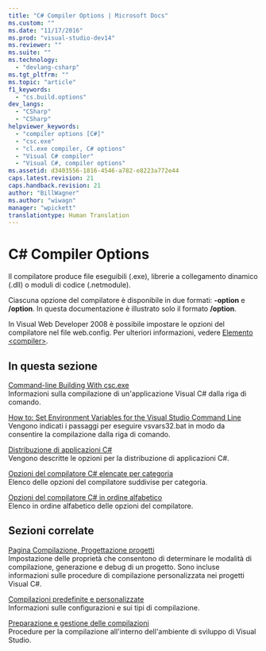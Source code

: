 ```yaml
---
title: "C# Compiler Options | Microsoft Docs"
ms.custom: ""
ms.date: "11/17/2016"
ms.prod: "visual-studio-dev14"
ms.reviewer: ""
ms.suite: ""
ms.technology: 
  - "devlang-csharp"
ms.tgt_pltfrm: ""
ms.topic: "article"
f1_keywords: 
  - "cs.build.options"
dev_langs: 
  - "CSharp"
  - "CSharp"
helpviewer_keywords: 
  - "compiler options [C#]"
  - "csc.exe"
  - "cl.exe compiler, C# options"
  - "Visual C# compiler"
  - "Visual C#, compiler options"
ms.assetid: d3403556-1816-4546-a782-e8223a772e44
caps.latest.revision: 21
caps.handback.revision: 21
author: "BillWagner"
ms.author: "wiwagn"
manager: "wpickett"
translationtype: Human Translation
---
```

# C# Compiler Options
Il compilatore produce file eseguibili \(.exe\), librerie a collegamento dinamico \(.dll\) o moduli di codice \(.netmodule\).  
  
 Ciascuna opzione del compilatore è disponibile in due formati: **\-option** e **\/option**.  In questa documentazione è illustrato solo il formato **\/option**.  
  
 In Visual Web Developer 2008 è possibile impostare le opzioni del compilatore nel file web.config.  Per ulteriori informazioni, vedere [Elemento \<compiler\>](../Topic/%3Ccompiler%3E%20Element.md).  
  
## In questa sezione  
 [Command\-line Building With csc.exe](../../../csharp/language-reference/compiler-options/command-line-building-with-csc-exe.md)  
 Informazioni sulla compilazione di un'applicazione Visual C\# dalla riga di comando.  
  
 [How to: Set Environment Variables for the Visual Studio Command Line](../../../csharp/language-reference/compiler-options/how-to-set-environment-variables-for-the-visual-studio-command-line.md)  
 Vengono indicati i passaggi per eseguire vsvars32.bat in modo da consentire la compilazione dalla riga di comando.  
  
 [Distribuzione di applicazioni C\#](../../../csharp/language-reference/compiler-options/app-deployment.md)  
 Vengono descritte le opzioni per la distribuzione di applicazioni C\#.  
  
 [Opzioni del compilatore C\# elencate per categoria](../../../csharp/language-reference/compiler-options/listed-by-category.md)  
 Elenco delle opzioni del compilatore suddivise per categoria.  
  
 [Opzioni del compilatore C\# in ordine alfabetico](../../../csharp/language-reference/compiler-options/listed-alphabetically.md)  
 Elenco in ordine alfabetico delle opzioni del compilatore.  
  
## Sezioni correlate  
 [Pagina Compilazione, Progettazione progetti](/visual-studio/ide/reference/build-page-project-designer-csharp)  
 Impostazione delle proprietà che consentono di determinare le modalità di compilazione, generazione e debug di un progetto.  Sono incluse informazioni sulle procedure di compilazione personalizzata nei progetti Visual C\#.  
  
 [Compilazioni predefinite e personalizzate](/visual-studio/ide/compiling-and-building-in-visual-studio)  
 Informazioni sulle configurazioni e sui tipi di compilazione.  
  
 [Preparazione e gestione delle compilazioni](/visual-studio/ide/building-and-cleaning-projects-and-solutions-in-visual-studio)  
 Procedure per la compilazione all'interno dell'ambiente di sviluppo di Visual Studio.